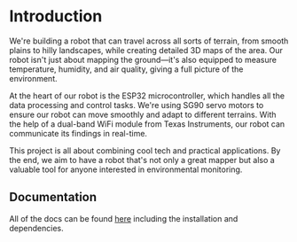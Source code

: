 # Introduction

We're building a robot that can travel across all sorts of terrain, from smooth plains to hilly landscapes, while creating detailed 3D maps of the area. 
Our robot isn't just about mapping the ground—it's also equipped to measure temperature, humidity, and air quality, giving a full picture of the environment.

At the heart of our robot is the ESP32 microcontroller, which handles all the data processing and control tasks. 
We're using SG90 servo motors to ensure our robot can move smoothly and adapt to different terrains. 
With the help of a dual-band WiFi module from Texas Instruments, our robot can communicate its findings in real-time.

This project is all about combining cool tech and practical applications. 
By the end, we aim to have a robot that's not only a great mapper but also a valuable tool for anyone interested in environmental monitoring.

## Documentation

All of the docs can be found [here](https://topographic-robot.github.io/Documentation/) including the installation and dependencies.
